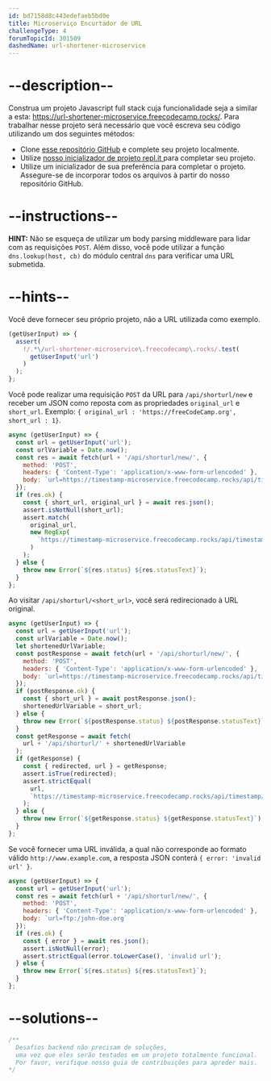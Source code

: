 ```yaml
---
id: bd7158d8c443edefaeb5bd0e
title: Microserviço Encurtador de URL
challengeType: 4
forumTopicId: 301509
dashedName: url-shortener-microservice
---
```


# --description--

Construa um projeto Javascript full stack cuja funcionalidade seja a similar a esta: <https://url-shortener-microservice.freecodecamp.rocks/>. Para trabalhar nesse projeto será necessário que você escreva seu código utilizando um dos seguintes métodos:

- Clone [esse repositório GitHub](https://github.com/freeCodeCamp/boilerplate-project-urlshortener/) e complete seu projeto localmente.
- Utilize [nosso inicializador de projeto repl.it ](https://repl.it/github/freeCodeCamp/boilerplate-project-urlshortener) para completar seu projeto.
- Utilize um inicializador de sua preferência para completar o projeto. Assegure-se de incorporar todos os arquivos à partir do nosso repositório GitHub.

# --instructions--

**HINT:** Não se esqueça de utilizar um body parsing middleware para lidar com as requisições `POST`. Além disso, você pode utilizar a função `dns.lookup(host, cb)` do módulo central `dns` para verificar uma URL submetida.

# --hints--

Você deve fornecer seu próprio projeto, não a URL utilizada como exemplo.

```js
(getUserInput) => {
  assert(
    !/.*\/url-shortener-microservice\.freecodecamp\.rocks/.test(
      getUserInput('url')
    )
  );
};
```
Você pode realizar uma requisição `POST` da URL para `/api/shorturl/new` e receber um JSON como reposta com as propriedades `original_url` e `short_url`. Exemplo: `{ original_url : 'https://freeCodeCamp.org', short_url : 1}`.

```js
async (getUserInput) => {
  const url = getUserInput('url');
  const urlVariable = Date.now();
  const res = await fetch(url + '/api/shorturl/new/', {
    method: 'POST',
    headers: { 'Content-Type': 'application/x-www-form-urlencoded' },
    body: `url=https://timestamp-microservice.freecodecamp.rocks/api/timestamp/${urlVariable}`
  });
  if (res.ok) {
    const { short_url, original_url } = await res.json();
    assert.isNotNull(short_url);
    assert.match(
      original_url,
      new RegExp(
        `https://timestamp-microservice.freecodecamp.rocks/api/timestamp/${urlVariable}`
      )
    );
  } else {
    throw new Error(`${res.status} ${res.statusText}`);
  }
};
```

Ao visitar `/api/shorturl/<short_url>`, você será redirecionado à URL original. 

```js
async (getUserInput) => {
  const url = getUserInput('url');
  const urlVariable = Date.now();
  let shortenedUrlVariable;
  const postResponse = await fetch(url + '/api/shorturl/new/', {
    method: 'POST',
    headers: { 'Content-Type': 'application/x-www-form-urlencoded' },
    body: `url=https://timestamp-microservice.freecodecamp.rocks/api/timestamp/${urlVariable}`
  });
  if (postResponse.ok) {
    const { short_url } = await postResponse.json();
    shortenedUrlVariable = short_url;
  } else {
    throw new Error(`${postResponse.status} ${postResponse.statusText}`);
  }
  const getResponse = await fetch(
    url + '/api/shorturl/' + shortenedUrlVariable
  );
  if (getResponse) {
    const { redirected, url } = getResponse;
    assert.isTrue(redirected);
    assert.strictEqual(
      url,
      `https://timestamp-microservice.freecodecamp.rocks/api/timestamp/${urlVariable}`
    );
  } else {
    throw new Error(`${getResponse.status} ${getResponse.statusText}`);
  }
};
```

Se você fornecer uma URL inválida, a qual não corresponde ao formato válido `http://www.example.com`, a resposta JSON conterá `{ error: 'invalid url' }`.

```js
async (getUserInput) => {
  const url = getUserInput('url');
  const res = await fetch(url + '/api/shorturl/new/', {
    method: 'POST',
    headers: { 'Content-Type': 'application/x-www-form-urlencoded' },
    body: `url=ftp:/john-doe.org`
  });
  if (res.ok) {
    const { error } = await res.json();
    assert.isNotNull(error);
    assert.strictEqual(error.toLowerCase(), 'invalid url');
  } else {
    throw new Error(`${res.status} ${res.statusText}`);
  }
};
```

# --solutions--

```js
/**
  Desafios backend não precisam de soluções,
  uma vez que eles serão testados em um projeto totalmente funcional.
  Por favor, verifique nosso guia de contribuições para apreder mais.
*/
```
